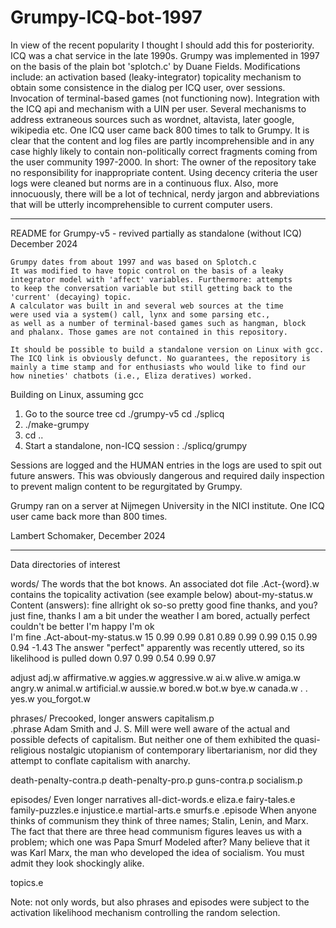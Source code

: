 # Grumpy-ICQ-bot-1997

In view of the recent popularity I thought I should add this for posteriority. ICQ was a chat service in the late 1990s. 
Grumpy was implemented in 1997 on the basis of the plain bot 'splotch.c' by Duane Fields. 
Modifications include: an activation based (leaky-integrator) topicality mechanism to obtain some consistence in the 
dialog per ICQ user, over sessions. Invocation of terminal-based games (not functioning now). Integration with the ICQ 
api and mechanism with a UIN per user. Several mechanisms to address extraneous sources such as wordnet, altavista, later 
google, wikipedia etc. One ICQ user came back 800 times to talk to Grumpy. It is clear that the content and log files are 
partly incomprehensible and in any case highly likely to contain non-politically correct fragments coming from the user 
community 1997-2000. In short: The owner of the repository take no responsibility for inappropriate content. Using decency 
criteria the user logs were cleaned but norms are in a continuous flux. Also, more innocuously, there will be a lot of technical, 
nerdy jargon and abbreviations that will be utterly incomprehensible to current computer users.

________________________________________________________________________________________________________________
README for Grumpy-v5 - revived partially as standalone (without ICQ)
                       December 2024

    Grumpy dates from about 1997 and was based on Splotch.c
    It was modified to have topic control on the basis of a leaky
    integrator model with 'affect' variables. Furthermore: attempts
    to keep the conversation variable but still getting back to the
    'current' (decaying) topic.
    A calculator was built in and several web sources at the time
    were used via a system() call, lynx and some parsing etc.,
    as well as a number of terminal-based games such as hangman, block
    and phalanx. Those games are not contained in this repository.

    It should be possible to build a standalone version on Linux with gcc.
    The ICQ link is obviously defunct. No guarantees, the repository is
    mainly a time stamp and for enthusiasts who would like to find our
    how nineties' chatbots (i.e., Eliza deratives) worked.

Building on Linux, assuming gcc

1) Go to the source tree
   cd ./grumpy-v5
   cd ./splicq
2) ./make-grumpy
3) cd ..
4) Start a standalone, non-ICQ session :
   ./splicq/grumpy

Sessions are logged and the HUMAN entries in the logs are used 
to spit out future answers. This was obviously dangerous and required
daily inspection to prevent malign content to be regurgitated by Grumpy.

Grumpy ran on a server at Nijmegen University in the NICI institute.
One ICQ user came back more than 800 times.

Lambert Schomaker, December 2024

_____________________________________________________________________________________________________________________

Data directories of interest

words/                The words that the bot knows. An associated dot file .Act-{word}.w contains the topicality activation (see example below)
  about-my-status.w
            Content (answers):
                  fine
                  allright
                  ok
                  so-so
                  pretty good
                  fine thanks, and you?  
                  just fine, thanks
                  I am a bit under the weather
                  I am bored, actually
                  perfect
                  couldn't be better
                  I'm happy
                  I'm ok  
                  I'm fine
  .Act-about-my-status.w
                  15
               0.99
               0.99
               0.81
               0.89
               0.99
               0.99
               0.15
               0.99
               0.94
              -1.43     The answer "perfect" apparently was recently uttered, so its likelihood is pulled down
               0.97
               0.99
               0.54
               0.99
               0.97


  adjust
  adj.w
  affirmative.w
  aggies.w
  aggressive.w
  ai.w
  alive.w
  amiga.w
  angry.w
  animal.w
  artificial.w
  aussie.w
  bored.w
  bot.w
  bye.w
  canada.w
   .
   .
  yes.w
  you_forgot.w

phrases/         Precooked, longer answers
  capitalism.p    
             .phrase
             Adam Smith and J. S. Mill were well aware of the actual and
             possible defects of capitalism. But neither one of them exhibited the 
             quasi-religious nostalgic utopianism of contemporary libertarianism, 
             nor did they attempt to conflate capitalism with anarchy.

  death-penalty-contra.p
  death-penalty-pro.p
  guns-contra.p
  socialism.p


episodes/   Even longer narratives
   all-dict-words.e
   eliza.e
   fairy-tales.e
   family-puzzles.e
   injustice.e
   martial-arts.e
   smurfs.e
      .episode 
         When anyone thinks of communism they think of three names; Stalin, Lenin, 
         and Marx. The fact that there are three head communism figures leaves us with 
         a problem; which one was Papa Smurf Modeled after?  Many believe that it was 
         Karl Marx, the man who developed the idea of socialism. You must admit they 
         look shockingly alike. 

   topics.e


Note: not only words, but also phrases and episodes were subject to the activation likelihood mechanism controlling the random selection.
